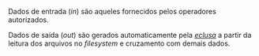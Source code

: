 
Dados de entrada (*in*) são aqueles fornecidos pelos operadores autorizados.

Dados de saída (*out*) são gerados automaticamente pela [*eclusa*](http://git.AddressForAll.org/digital-preservartion/blob/master/docs/eclusa.md) a partir da leitura dos arquivos no *filesystem* e cruzamento com demais dados.
